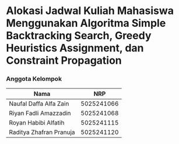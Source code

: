 # Alokasi Jadwal Kuliah Mahasiswa Menggunakan Algoritma Simple Backtracking Search, Greedy Heuristics Assignment, dan Constraint Propagation

### Anggota Kelompok
| Nama  | NRP |
| ------------- | ------------- |
| Naufal Daffa Alfa Zain | 5025241066  |
| Riyan Fadli Amazzadin  | 5025241068  |
| Royan Habibi Alfatih   | 5025241115  |
| Raditya Zhafran Pranuja   | 5025241120  |
